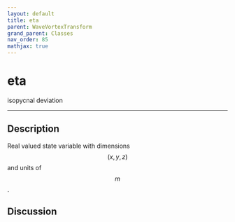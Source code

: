 ```yaml
---
layout: default
title: eta
parent: WaveVortexTransform
grand_parent: Classes
nav_order: 85
mathjax: true
---
```


#  eta

isopycnal deviation


---

## Description
Real valued state variable with dimensions $$(x,y,z)$$ and units of $$m$$.

## Discussion

